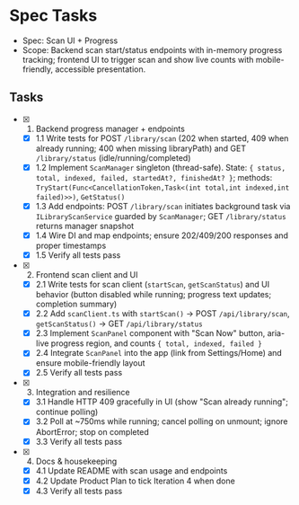 # Spec Tasks

- Spec: Scan UI + Progress
- Scope: Backend scan start/status endpoints with in-memory progress tracking; frontend UI to trigger scan and show live counts with mobile-friendly, accessible presentation.

## Tasks

- [x] 1. Backend progress manager + endpoints
  - [x] 1.1 Write tests for POST `/library/scan` (202 when started, 409 when already running; 400 when missing libraryPath) and GET `/library/status` (idle/running/completed)
  - [x] 1.2 Implement `ScanManager` singleton (thread-safe). State: `{ status, total, indexed, failed, startedAt?, finishedAt? }`; methods: `TryStart(Func<CancellationToken,Task<(int total,int indexed,int failed)>>)`, `GetStatus()`
  - [x] 1.3 Add endpoints: POST `/library/scan` initiates background task via `ILibraryScanService` guarded by `ScanManager`; GET `/library/status` returns manager snapshot
  - [x] 1.4 Wire DI and map endpoints; ensure 202/409/200 responses and proper timestamps
  - [x] 1.5 Verify all tests pass

- [x] 2. Frontend scan client and UI
  - [x] 2.1 Write tests for scan client (`startScan`, `getScanStatus`) and UI behavior (button disabled while running; progress text updates; completion summary)
  - [x] 2.2 Add `scanClient.ts` with `startScan()` → POST `/api/library/scan`, `getScanStatus()` → GET `/api/library/status`
  - [x] 2.3 Implement `ScanPanel` component with "Scan Now" button, aria-live progress region, and counts `{ total, indexed, failed }`
  - [x] 2.4 Integrate `ScanPanel` into the app (link from Settings/Home) and ensure mobile-friendly layout
  - [x] 2.5 Verify all tests pass

- [x] 3. Integration and resilience
  - [x] 3.1 Handle HTTP 409 gracefully in UI (show "Scan already running"; continue polling)
  - [x] 3.2 Poll at ~750ms while running; cancel polling on unmount; ignore AbortError; stop on completed
  - [x] 3.3 Verify all tests pass

- [x] 4. Docs & housekeeping
  - [x] 4.1 Update README with scan usage and endpoints
  - [x] 4.2 Update Product Plan to tick Iteration 4 when done
  - [x] 4.3 Verify all tests pass
